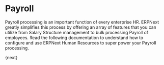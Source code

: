 <!-- add-breadcrumbs -->
# Payroll
Payroll processing is an important function of every enterprise HR. ERPNext greatly simplifies this process by offering an array of features that you can utilize from Salary Structure management to bulk processing Payroll of employees. Read the following documentation to understand how to configure and use ERPNext Human Resources to super power your Payroll processing.

{next}
